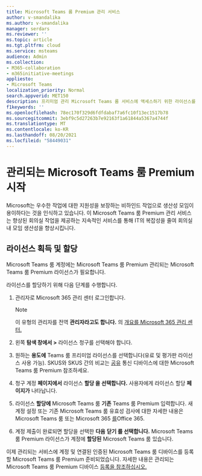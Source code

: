 ```yaml
---
title: Microsoft Teams 룸 Premium 관리 서비스
author: v-smandalika
ms.author: v-smandalika
manager: serdars
ms.reviewer: ''
ms.topic: article
ms.tgt.pltfrm: cloud
ms.service: msteams
audience: Admin
ms.collection:
- M365-collaboration
- m365initiative-meetings
appliesto:
- Microsoft Teams
localization_priority: Normal
search.appverid: MET150
description: 프리미엄 관리 Microsoft Teams 룸 서비스에 액세스하기 위한 라이선스를 Microsoft Teams 룸 방법에 대해 자세히 알아보습니다.
f1keywords: ''
ms.openlocfilehash: 78ec170f329d6fdfdabaf7a6fc10f13ec1517b78
ms.sourcegitcommit: 3ebf9c5d27263b7e92163f1a61844a5367a4744f
ms.translationtype: MT
ms.contentlocale: ko-KR
ms.lasthandoff: 08/20/2021
ms.locfileid: "58449031"
---
```

# <a name="getting-started-with-microsoft-teams-rooms-premium-managed-service"></a>관리되는 Microsoft Teams 룸 Premium 시작

Microsoft는 우수한 작업에 대한 지원성을 보장하는 비하인드 작업으로 생산성 모임이 용이하다는 것을 인식하고 있습니다. 이 Microsoft Teams 룸 Premium 관리 서비스는 향상된 회의실 작업을 제공하는 지속적인 서비스를 통해 IT의 복잡성을 줄여 회의실 내 모임 생산성을 향상시킵니다.

## <a name="obtain-and-assign-a-license"></a>라이선스 획득 및 할당

Microsoft Teams 룸 계정에는 Microsoft Teams 룸 Premium 관리되는 Microsoft Teams 룸 Premium 라이선스가 필요합니다.

라이선스를 할당하기 위해 다음 단계를 수행합니다.

1. 관리자로 [](https://admin.microsoft.com) Microsoft 365 관리 센터 로그인합니다.

    > [!NOTE]
    > 이 유형의 관리자를 전역 **관리자라고도 합니다.** 의 [개요를 Microsoft 365 관리 센터.](/microsoft-365/business-video/admin-center-overview)

2. 왼쪽 **탐색 창에서 >** 라이선스 청구를 선택해야 합니다.
3. 원하는 **용도에** Teams 룸 프리미엄 라이선스를 선택합니다(유료 및 평가판 라이선스 사용 가능). SKUS와 SKUS 간의 비교는 [공유](rooms-licensing.md) 통신 디바이스에 대한 Microsoft Teams 룸 Premium 참조하세요.
4. 청구 계정 **페이지에서** 라이선스 **할당 을 선택합니다.** 사용자에게 라이선스 할당 **페이지가** 나타납니다.
5. 라이선스 **할당에** Microsoft Teams 룸 **기존** Teams 룸 Premium 입력합니다. 새 계정 설정 또는 기존 Microsoft Teams 룸 유효성 검사에 대한 자세한 내용은 Microsoft Teams 룸 또는 Microsoft 365 [를](with-office-365.md)Office 365.
6. 계정 제출이 완료되면 할당을 선택한 **다음** **닫기 를 선택합니다.** Microsoft Teams 룸 Premium  라이선스가 계정에 **할당된** Microsoft Teams 룸 있습니다.

이제 관리되는 서비스에 계정 및 연결된 인증된 Microsoft Teams 룸 디바이스를 등록할 Microsoft Teams 룸 Premium 준비되었습니다. 자세한 내용은 관리되는 Microsoft Teams 룸 Premium 디바이스 [등록을 참조하십시오.](enrolling-mtrp-managed-service.md)
